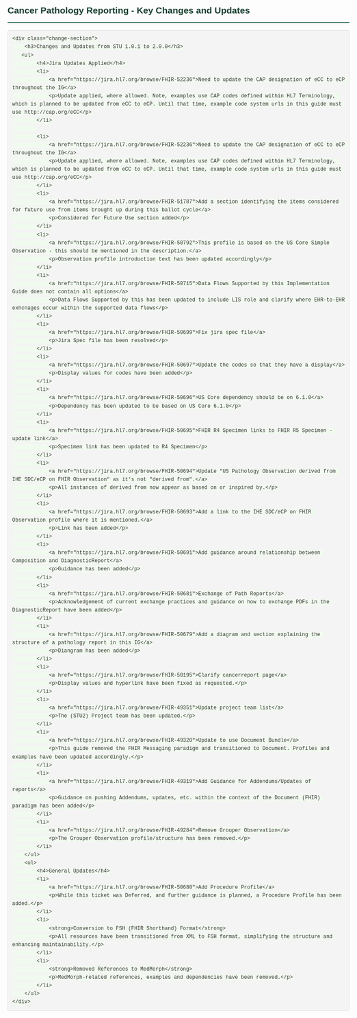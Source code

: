 <html lang="en">
<head>
    <meta charset="UTF-8">
    <meta name="viewport" content="width=device-width, initial-scale=1.0">
    <title>Cancer Pathology Reporting Changes</title>
    <style>
        body {
            font-family: Arial, sans-serif;
            line-height: 1.6;
            max-width: 800px;
            margin: 0 auto;
            padding: 20px;
            color: #333;
        }
        .change-section {
            margin-bottom: 20px;
            background-color: #e7f5e6;
            padding: 15px;
            border-radius: 5px;
        }
        h2 {
            color: #1b4332;
            border-bottom: 2px solid #2d6a4f;
            padding-bottom: 10px;
        }
        h3 {
            color: #2d6a4f;
        }
        .bg-success {
            background-color: #e7f5e6;
            padding: 15px;
            border-radius: 5px;
        }
        code {
            background-color: #f1faee;
            padding: 2px 4px;
            border-radius: 4px;
            font-family: 'Courier New', monospace;
        }
        pre {
            background-color: #f4f4f4;
            border: 1px solid #ddd;
            border-radius: 4px;
            padding: 10px;
            overflow-x: auto;
        }
        ul {
            padding-left: 30px;
        }
        li {
            margin-bottom: 10px;
        }
    </style>
</head>
<body>
    <h2>Cancer Pathology Reporting - Key Changes and Updates</h2>

    <div class="change-section">
        <h3>Changes and Updates from STU 1.0.1 to 2.0.0</h3>
       <ul>
			<h4>Jira Updates Applied</h4>
			<li>
				<a href="https://jira.hl7.org/browse/FHIR-52236">Need to update the CAP designation of eCC to eCP throughout the IG</a>
				<p>Update applied, where allowed. Note, examples use CAP codes defined within HL7 Terminology, which is planned to be updated from eCC to eCP. Until that time, example code system urls in this guide must use http://cap.org/eCC</p>
			</li>
			
			<li>
				<a href="https://jira.hl7.org/browse/FHIR-52236">Need to update the CAP designation of eCC to eCP throughout the IG</a>
				<p>Update applied, where allowed. Note, examples use CAP codes defined within HL7 Terminology, which is planned to be updated from eCC to eCP. Until that time, example code system urls in this guide must use http://cap.org/eCC</p>
			</li>
			<li>
				<a href="https://jira.hl7.org/browse/FHIR-51787">Add a section identifying the items considered for future use from items brought up during this ballot cycle</a>
				<p>Considered for Future Use section added</p>
			</li>
			<li>
				<a href="https://jira.hl7.org/browse/FHIR-50792">This profile is based on the US Core Simple Observation - this should be mentioned in the description.</a>
				<p>Observation profile introduction text has been updated accordingly</p>
			</li>
			<li>
				<a href="https://jira.hl7.org/browse/FHIR-50715">Data Flows Supported by this Implementation Guide does not contain all options</a>
				<p>Data Flows Supported by this has been updated to include LIS role and clarify where EHR-to-EHR exhcnages occur within the supported data flows</p>
			</li>
			<li>
				<a href="https://jira.hl7.org/browse/FHIR-50699">Fix jira spec file</a>
				<p>Jira Spec file has been resolved</p>
			</li>
			<li>
				<a href="https://jira.hl7.org/browse/FHIR-50697">Update the codes so that they have a display</a>
				<p>Display values for codes have been added</p>
			</li>
			<li>
				<a href="https://jira.hl7.org/browse/FHIR-50696">US Core dependency should be on 6.1.0</a>
				<p>Dependency has been updated to be based on US Core 6.1.0</p>
			</li>
			<li>
				<a href="https://jira.hl7.org/browse/FHIR-50695">FHIR R4 Specimen links to FHIR R5 Specimen - update link</a>
				<p>Specimen link has been updated to R4 Specimen</p>
			</li>
			<li>
				<a href="https://jira.hl7.org/browse/FHIR-50694">Update "US Pathology Observation derived from IHE SDC/eCP on FHIR Observation" as it's not "derived from".</a>
				<p>All instances of derived from now appear as based on or inspired by.</p>
			</li>
			<li>
				<a href="https://jira.hl7.org/browse/FHIR-50693">Add a link to the IHE SDC/eCP on FHIR Observation profile where it is mentioned.</a>
				<p>Link has been added</p>
			</li>
			<li>
				<a href="https://jira.hl7.org/browse/FHIR-50691">Add guidance around relationship between Composition and DiagnosticReport</a>
				<p>Guidance has been added</p>
			</li>
			<li>
				<a href="https://jira.hl7.org/browse/FHIR-50681">Exchange of Path Reports</a>
				<p>Acknowledgement of current exchange practices and guidance on how to exchange PDFs in the DiagnosticReport have been added</p>
			</li>
			<li>
				<a href="https://jira.hl7.org/browse/FHIR-50679">Add a diagram and section explaining the structure of a pathology report in this IG</a>
				<p>Diangram has been added</p>
			</li>
			<li>
				<a href="https://jira.hl7.org/browse/FHIR-50195">Clarify cancerreport page</a>
				<p>Display values and hyperlink have been fixed as requested.</p>
			</li>
			<li>
				<a href="https://jira.hl7.org/browse/FHIR-49351">Update project team list</a>
				<p>The (STU2) Project team has been updated.</p>
			</li>
			<li>
				<a href="https://jira.hl7.org/browse/FHIR-49320">Update to use Document Bundle</a>
				<p>This guide removed the FHIR Messaging paradigm and transitioned to Document. Profiles and examples have been updated accordingly.</p>
			</li>
			<li>
				<a href="https://jira.hl7.org/browse/FHIR-49319">Add Guidance for Addendums/Updates of reports</a>
				<p>Guidance on pushing Addendums, updates, etc. within the context of the Document (FHIR) paradigm has been added</p>
			</li>
			<li>
				<a href="https://jira.hl7.org/browse/FHIR-49284">Remove Grouper Observation</a>
				<p>The Grouper Observation profile/structure has been removed.</p>
			</li>
		</ul>
		<ul>
			<h4>General Updates</h4>
			<li>
				<a href="https://jira.hl7.org/browse/FHIR-50680">Add Procedure Profile</a>
				<p>While this ticket was Deferred, and further guidance is planned, a Procedure Profile has been added.</p>
			</li>
			<li>
				<strong>Conversion to FSH (FHIR Shorthand) Format</strong>
				<p>All resources have been transitioned from XML to FSH format, simplifying the structure and enhancing maintainability.</p>
			</li>
			<li>
				<strong>Removed References to MedMorph</strong>
				<p>MedMorph-related references, examples and dependencies have been removed.</p>
			</li>
		</ul>
    </div>
</body>
</html>